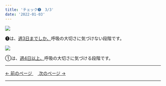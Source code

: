 ```yaml
---
title: 'チェック➊　3/3'
date: '2022-01-03'
---
```

![](/images/01_1.jpg)

➊は、[週3日までしか、]()呼吸の大切さに気づけない段階です。  

![](/images/01_2.jpg)

①は、[週4日以上、]()呼吸の大切さに気づける段階です。

***
[ ← 前のページ ](/posts/01-2)　[ 次のページ → ](/posts/012-1)
***
